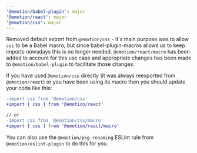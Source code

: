 ```yaml
---
'@emotion/babel-plugin': major
'@emotion/react': major
'@emotion/css': major
---
```


Removed default export from `@emotion/css` - it's main purpose was to allow `css` to be a Babel macro, but since babel-plugin-macros allows us to keep imports nowadays this is no longer needed. `@emotion/react/macro` has been added to account for this use case and appropriate changes has been made to `@emotion/babel-plugin` to facilitate those changes.

If you have used `@emotion/css` directly (it was always reexported from `@emotion/react`) or you have been using its macro then you should update your code like this:

```diff
-import css from '@emotion/css'
+import { css } from '@emotion/react'

// or
-import css from '@emotion/css/macro'
+import { css } from '@emotion/react/macro'
```

You can also use the `@emotion/pkg-renaming` ESLint rule from `@emotion/eslint-plugin` to do this for you.
